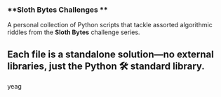 ### **Sloth Bytes Challenges **

A personal collection of Python scripts that tackle assorted algorithmic riddles from the **Sloth Bytes** challenge series.

Each file is a standalone solution—no external libraries, just the Python 🛠️ standard library.
---
yeag